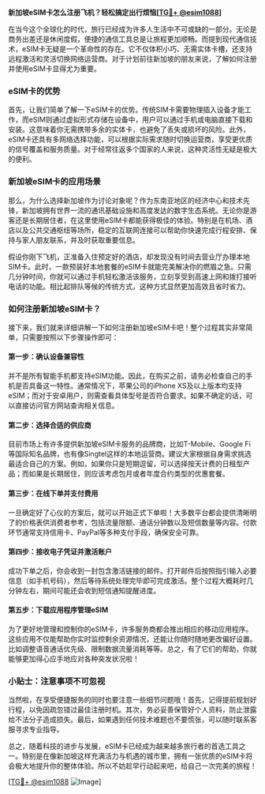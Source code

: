 **新加坡eSIM卡怎么注册飞机？轻松搞定出行烦恼[[TG💪+ @esim1088](https://t.me/s/esim1088)]**

在当今这个全球化的时代，旅行已经成为许多人生活中不可或缺的一部分。无论是商务出差还是休闲度假，便捷的通信工具总是让旅程更加顺畅。而提到现代通信技术，eSIM卡无疑是一个革命性的存在。它不仅体积小巧、无需实体卡槽，还支持远程激活和灵活切换网络运营商。对于计划前往新加坡的朋友来说，了解如何注册并使用eSIM卡显得尤为重要。

### eSIM卡的优势

首先，让我们简单了解一下eSIM卡的优势。传统SIM卡需要物理插入设备才能工作，而eSIM则通过虚拟形式存储在设备中，用户可以通过手机或电脑直接下载和安装。这意味着你无需携带多余的实体卡，也避免了丢失或损坏的风险。此外，eSIM卡还具有多网络选择功能，可以根据实际需求随时切换运营商，享受更优质的信号覆盖和服务质量。对于经常往返多个国家的人来说，这种灵活性无疑是极大的便利。

### 新加坡eSIM卡的应用场景

那么，为什么选择新加坡作为讨论对象呢？作为东南亚地区的经济中心和技术先锋，新加坡拥有世界一流的通讯基础设施和高度发达的数字生态系统。无论你是游客还是长期居住者，在这里使用eSIM卡都能获得极佳的体验。特别是在机场、酒店以及公共交通枢纽等场所，稳定的互联网连接可以帮助你快速完成行程安排、保持与家人朋友联系，并及时获取重要信息。

假设你刚下飞机，正准备入住预定好的酒店，却发现没有时间去营业厅办理本地SIM卡。此时，一款预装好本地套餐的eSIM卡就能完美解决你的燃眉之急。只需几分钟时间，你就可以通过手机轻松激活该服务，立刻享受到高速上网和拨打接听电话的功能。相比起排队等候的传统方式，这种方式显然更加高效且省时省力。

### 如何注册新加坡eSIM卡？

接下来，我们就来详细讲解一下如何注册新加坡eSIM卡吧！整个过程其实非常简单，只需要按照以下步骤操作即可：

#### 第一步：确认设备兼容性
并不是所有智能手机都支持eSIM功能。因此，在购买之前，请务必检查自己的手机是否具备这一特性。通常情况下，苹果公司的iPhone XS及以上版本均支持eSIM；而对于安卓用户，则需查看具体型号是否符合要求。如果不确定的话，可以直接访问官方网站查询相关信息。

#### 第二步：选择合适的供应商
目前市场上有许多提供新加坡eSIM卡服务的品牌商，比如T-Mobile、Google Fi等国际知名品牌，也有像Singtel这样的本地运营商。建议大家根据自身需求挑选最适合自己的方案。例如，如果你只是短期逗留，可以选择按天计费的日租型产品；而如果是长期居住，则应该考虑包月或者年度合约类型的优惠套餐。

#### 第三步：在线下单并支付费用
一旦确定好了心仪的方案后，就可以开始正式下单啦！大多数平台都会提供清晰明了的价格表供消费者参考，包括流量限额、通话分钟数以及短信数量等内容。付款环节通常支持信用卡、PayPal等多种支付手段，确保安全可靠。

#### 第四步：接收电子凭证并激活账户
成功下单之后，你会收到一封包含激活链接的邮件。打开邮件后按照指引输入必要信息（如手机号码），然后等待系统处理完毕即可完成激活。整个过程大概耗时几分钟左右，期间可能还会收到短信通知提醒进度。

#### 第五步：下载应用程序管理eSIM
为了更好地管理和控制你的eSIM卡，许多服务商都会推出相应的移动应用程序。这些应用不仅能帮助你实时监控剩余资源情况，还能让你随时随地更改偏好设置。比如调整语音通话优先级、限制数据流量消耗等等。总之，有了它们的帮助，你就能够更加得心应手地应对各种突发状况啦！

### 小贴士：注意事项不可忽视

当然啦，在享受便捷服务的同时也要注意一些细节问题哦！首先，记得提前规划好行程，以免因疏忽错过最佳注册时机。其次，务必妥善保管好个人资料，防止泄露给不法分子造成损失。最后，如果遇到任何技术难题也不要慌张，可以随时联系客服寻求专业指导。

总之，随着科技的进步与发展，eSIM卡已经成为越来越多旅行者的首选工具之一。特别是在像新加坡这样充满活力与机遇的城市里，拥有一张优质的eSIM卡将会极大地提升你的整体体验。所以不妨趁早行动起来吧，给自己一次完美的旅程！

[[TG💪+ @esim1088](https://t.me/s/esim1088) ![Image](https://i.postimg.cc/4NQfJmqS/Snipaste-2025-05-13-00-14-12.png)]